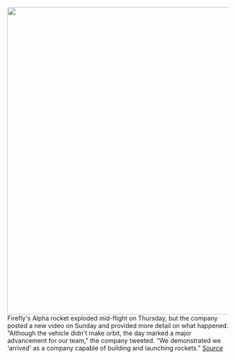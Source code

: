 <img src='https://cdn.vox-cdn.com/thumbor/FKWQzUBnfXysYMCapsClRW2HF7Y=/0x0:1763x958/1200x800/filters:focal(741x338:1023x620)/cdn.vox-cdn.com/uploads/chorus_image/image/69820094/firefly_rocket.0.png' width='700px' /><br/>
Firefly's Alpha rocket exploded mid-flight on Thursday, but the company posted a new video on Sunday and provided more detail on what happened.  “Although the vehicle didn't make orbit, the day marked a major advancement for our team,” the company tweeted. “We demonstrated we ‘arrived' as a company capable of building and launching rockets.”
<a href='https://www.theverge.com/2021/9/5/22658754/firefly-releases-video-details-alpha-rocket-exploded-space-force'> Source <a/>